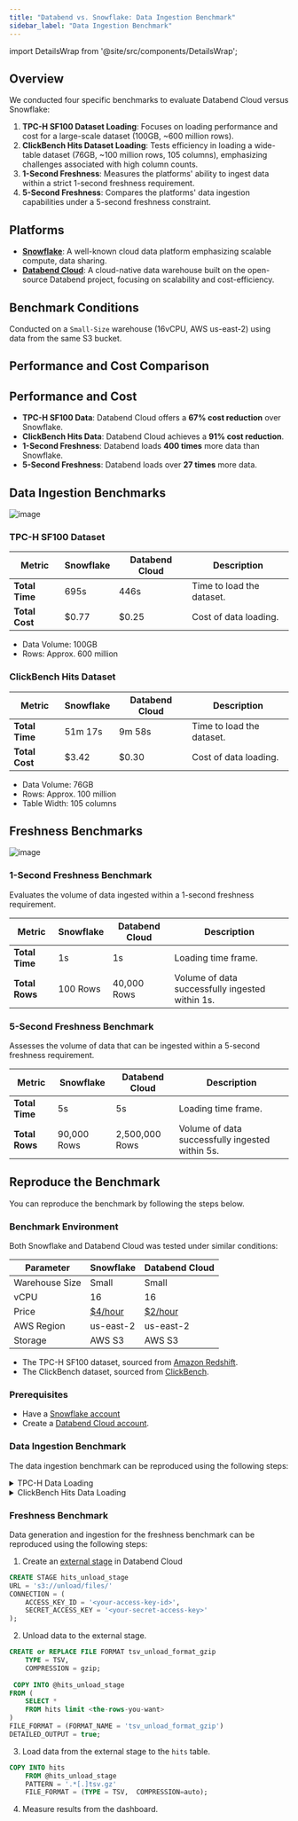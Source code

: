 ```yaml
---
title: "Databend vs. Snowflake: Data Ingestion Benchmark"
sidebar_label: "Data Ingestion Benchmark"
---
```


import DetailsWrap from '@site/src/components/DetailsWrap';

## Overview

We conducted four specific benchmarks to evaluate Databend Cloud versus Snowflake:
1. **TPC-H SF100 Dataset Loading**: Focuses on loading performance and cost for a large-scale dataset (100GB, ~600 million rows).
2. **ClickBench Hits Dataset Loading**: Tests efficiency in loading a wide-table dataset (76GB, ~100 million rows, 105 columns), emphasizing challenges associated with high column counts.
3. **1-Second Freshness**: Measures the platforms' ability to ingest data within a strict 1-second freshness requirement.
4. **5-Second Freshness**: Compares the platforms' data ingestion capabilities under a 5-second freshness constraint.

## Platforms
- **[Snowflake](https://snowflake.com)**: A well-known cloud data platform emphasizing scalable compute, data sharing.
- **[Databend Cloud](https://databend.com)**: A cloud-native data warehouse built on the open-source Databend project, focusing on scalability and cost-efficiency.

## Benchmark Conditions
Conducted on a `Small-Size` warehouse (16vCPU, AWS us-east-2) using data from the same S3 bucket.

## Performance and Cost Comparison

## Performance and Cost
- **TPC-H SF100 Data**: Databend Cloud offers a **67% cost reduction** over Snowflake.
- **ClickBench Hits Data**: Databend Cloud achieves a **91% cost reduction**.
- **1-Second Freshness**: Databend loads **400 times** more data than Snowflake.
- **5-Second Freshness**: Databend loads over **27 times** more data.

## Data Ingestion Benchmarks

![image](https://github.com/datafuselabs/databend/assets/172204/c61d7a40-f6fe-4fb9-83e8-06ea9599aeb4)

### TPC-H SF100 Dataset

| Metric           | Snowflake | Databend Cloud | Description               |
|------------------|-----------|----------------|---------------------------|
| **Total Time**   | 695s      | 446s           | Time to load the dataset. |
| **Total Cost**   | $0.77     | $0.25          | Cost of data loading.     |

- Data Volume: 100GB
- Rows: Approx. 600 million

### ClickBench Hits Dataset

| Metric           | Snowflake | Databend Cloud | Description               |
|------------------|-----------|----------------|---------------------------|
| **Total Time**   | 51m 17s   | 9m 58s         | Time to load the dataset. |
| **Total Cost**   | $3.42     | $0.30          | Cost of data loading.     |

- Data Volume: 76GB
- Rows: Approx. 100 million
- Table Width: 105 columns


## Freshness Benchmarks

![image](https://github.com/datafuselabs/databend/assets/172204/41b04e6a-9027-47bf-a749-49c267a7f9ec)

### 1-Second Freshness Benchmark

Evaluates the volume of data ingested within a 1-second freshness requirement.

| Metric         | Snowflake | Databend Cloud | Description                                      |
|----------------|-----------|----------------|--------------------------------------------------|
| **Total Time** | 1s        | 1s             | Loading time frame.                              |
| **Total Rows** | 100 Rows  | 40,000 Rows    | Volume of data successfully ingested within 1s.  |

### 5-Second Freshness Benchmark

Assesses the volume of data that can be ingested within a 5-second freshness requirement.

| Metric         | Snowflake   | Databend Cloud | Description                                     |
|----------------|-------------|----------------|-------------------------------------------------|
| **Total Time** | 5s          | 5s             | Loading time frame.                             |
| **Total Rows** | 90,000 Rows | 2,500,000 Rows | Volume of data successfully ingested within 5s. |


## Reproduce the Benchmark

You can reproduce the benchmark by following the steps below.

### Benchmark Environment

Both Snowflake and Databend Cloud was tested under similar conditions:

| Parameter      | Snowflake                                                                | Databend Cloud                            |
|----------------|--------------------------------------------------------------------------|-------------------------------------------|
| Warehouse Size | Small                                                                    | Small                                     |
| vCPU           | 16                                                                       | 16                                        |
| Price          | [$4/hour](https://www.snowflake.com/en/data-cloud/pricing-options/)      | [$2/hour](https://www.databend.com/plan/) |
| AWS Region     | us-east-2                                                                | us-east-2                                 |
| Storage        | AWS S3                                                                   | AWS S3                                    |

- The TPC-H SF100 dataset, sourced from [Amazon Redshift](https://github.com/awslabs/amazon-redshift-utils/tree/master/src/CloudDataWarehouseBenchmark/Cloud-DWB-Derived-from-TPCH).
- The ClickBench dataset, sourced from [ClickBench](https://github.com/ClickHouse/ClickBench).

### Prerequisites

- Have a [Snowflake account](https://singup.snowflake.com)
- Create a [Databend Cloud account](https://www.databend.com/apply/).


### Data Ingestion Benchmark

The data ingestion benchmark can be reproduced using the following steps:

<DetailsWrap>

<details>
  <summary>TPC-H Data Loading</summary>

1. **Snowflake Data Load**:
   - Log into your [Snowflake account](https://app.snowflake.com/).
   - Create tables corresponding to the TPC-H schema. [SQL Script](https://github.com/datafuselabs/wizard/blob/ee9b72a11ac5d977f9a81d17fa34eb47a02ef2ba/benchsb/sql/snow/setup.sql#L1-L92).
   - Use the `COPY INTO` command to load the data from AWS S3. [SQL Script](https://github.com/datafuselabs/wizard/blob/ee9b72a11ac5d977f9a81d17fa34eb47a02ef2ba/benchsb/sql/snow/setup.sql#L95-L102).

2. **Databend Cloud Data Load**:
   - Sign in to your [Databend Cloud account](https://app.databend.com).
   - Create the necessary tables as per the TPC-H schema. [SQL Script](https://github.com/datafuselabs/wizard/blob/ee9b72a11ac5d977f9a81d17fa34eb47a02ef2ba/benchsb/sql/bend/setup.sql#L1-L92).
   - Utilize a similar method to Snowflake for loading data from AWS S3. [SQL Script](https://github.com/datafuselabs/wizard/blob/ee9b72a11ac5d977f9a81d17fa34eb47a02ef2ba/benchsb/sql/bend/setup.sql#L95-L133).

</details>

<details>
  <summary> ClickBench Hits Data Loading</summary>

1. **Snowflake Data Load**:
   - Log into your [Snowflake account](https://app.snowflake.com/).
   - Create tables corresponding to the `hits` schema. [SQL Script](https://gist.github.com/BohuTANG/2a23e5f829a8d180f7388c530526ab21?permalink_comment_id=4991762#file-hits-snowflake-schema).
   - Use the `COPY INTO` command to load the data from AWS S3. [SQL Script](https://gist.github.com/BohuTANG/2a23e5f829a8d180f7388c530526ab21?permalink_comment_id=4991762#gistcomment-4991762).

2. **Databend Cloud Data Load**:
   - Sign in to your [Databend Cloud account](https://app.databend.com).
   - Create the necessary tables as per the `hits` schema. [SQL Script](https://gist.github.com/BohuTANG/ab45d251c533dcf0b1ccd3ea1263b8a0#file-hits-databend-schema).
   - Utilize a similar method to Snowflake for loading data from AWS S3. [SQL Script](https://gist.github.com/BohuTANG/ab45d251c533dcf0b1ccd3ea1263b8a0?permalink_comment_id=4991767#gistcomment-4991767).

</details>

</DetailsWrap>

### Freshness Benchmark

Data generation and ingestion for the freshness benchmark can be reproduced using the following steps:


1. Create an [external stage](https://docs.databend.com/sql/sql-commands/ddl/stage/ddl-create-stage#example-2-create-external-stage-with-aws-access-key) in Databend Cloud
```sql
CREATE STAGE hits_unload_stage
URL = 's3://unload/files/'
CONNECTION = (
    ACCESS_KEY_ID = '<your-access-key-id>',
    SECRET_ACCESS_KEY = '<your-secret-access-key>'
);
```

2. Unload data to the external stage.

```sql
CREATE or REPLACE FILE FORMAT tsv_unload_format_gzip 
    TYPE = TSV,
    COMPRESSION = gzip; 
    
 COPY INTO @hits_unload_stage
FROM (
    SELECT * 
    FROM hits limit <the-rows-you-want>
) 
FILE_FORMAT = (FORMAT_NAME = 'tsv_unload_format_gzip')
DETAILED_OUTPUT = true;
```

3. Load data from the external stage to the `hits` table.

```sql
COPY INTO hits
    FROM @hits_unload_stage
    PATTERN = '.*[.]tsv.gz'
    FILE_FORMAT = (TYPE = TSV,  COMPRESSION=auto); 
```

4. Measure results from the dashboard.

